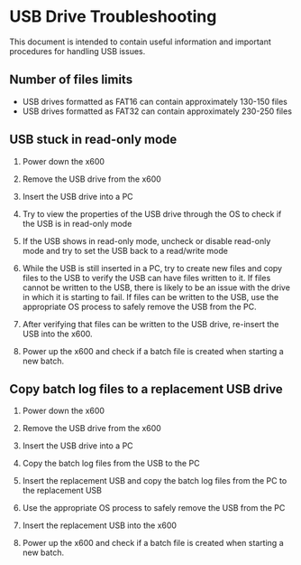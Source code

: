 # USB Drive Troubleshooting

This document is intended to contain useful information and important procedures for handling USB issues.

## Number of files limits

- USB drives formatted as FAT16 can contain approximately 130-150 files
- USB drives formatted as FAT32 can contain approximately 230-250 files

## USB stuck in read-only mode

1. Power down the x600

2. Remove the USB drive from the x600

3. Insert the USB drive into a PC

4. Try to view the properties of the USB drive through the OS to check if the USB is in read-only mode

5. If the USB shows in read-only mode, uncheck or disable read-only mode and try to set the USB back to a read/write mode

6. While the USB is still inserted in a PC, try to create new files and copy files to the USB to verify the USB can have files written to it. If files cannot be written to the USB, there is likely to be an issue with the drive in which it is starting to fail. If files can be written to the USB, use the appropriate OS process to safely remove the USB from the PC.

7. After verifying that files can be written to the USB drive, re-insert the USB into the x600.

8. Power up the x600 and check if a batch file is created when starting a new batch.

## Copy batch log files to a replacement USB drive

1. Power down the x600

2. Remove the USB drive from the x600

3. Insert the USB drive into a PC

4. Copy the batch log files from the USB to the PC

5. Insert the replacement USB and copy the batch log files from the PC to the replacement USB

6. Use the appropriate OS process to safely remove the USB from the PC

7. Insert the replacement USB into the x600

8. Power up the x600 and check if a batch file is created when starting a new batch.
